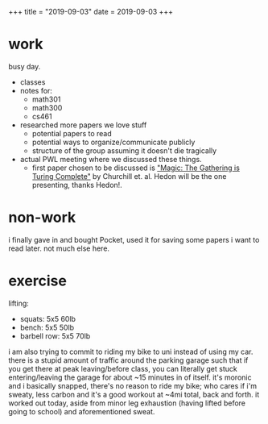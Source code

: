 +++
title = "2019-09-03"
date = 2019-09-03
+++

# work
busy day.
- classes
- notes for:
  - math301
  - math300
  - cs461
- researched more papers we love stuff
  - potential papers to read
  - potential ways to organize/communicate publicly
  - structure of the group assuming it doesn't die tragically
- actual PWL meeting where we discussed these things.
  - first paper chosen to be discussed is ["Magic: The Gathering is Turing
    Complete"](https://arxiv.org/abs/1904.09828) by Churchill et. al. Hedon
    will be the one presenting, thanks Hedon!.

# non-work
i finally gave in and bought Pocket, used it for saving some papers i want to
read later. not much else here.

# exercise
lifting:
- squats: 5x5 60lb
- bench: 5x5 50lb
- barbell row: 5x5 70lb

i am also trying to commit to riding my bike to uni instead of using my
car. there is a stupid amount of traffic around the parking garage such that if
you get there at peak leaving/before class, you can literally get stuck
entering/leaving the garage for about ~15 minutes in of itself. it's moronic
and i basically snapped, there's no reason to ride my bike; who cares if i'm
sweaty, less carbon and it's a good workout at ~4mi total, back and forth. it
worked out today, aside from minor leg exhaustion (having lifted before going
to school) and aforementioned sweat.

